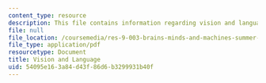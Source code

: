 ```yaml
---
content_type: resource
description: This file contains information regarding vision and language.
file: null
file_location: /coursemedia/res-9-003-brains-minds-and-machines-summer-course-summer-2015/54095e163a84d43f86d6b3299931b40f_MITRES_9_003SUM15_Lec5-1.pdf
file_type: application/pdf
resourcetype: Document
title: Vision and Language
uid: 54095e16-3a84-d43f-86d6-b3299931b40f
---
```


